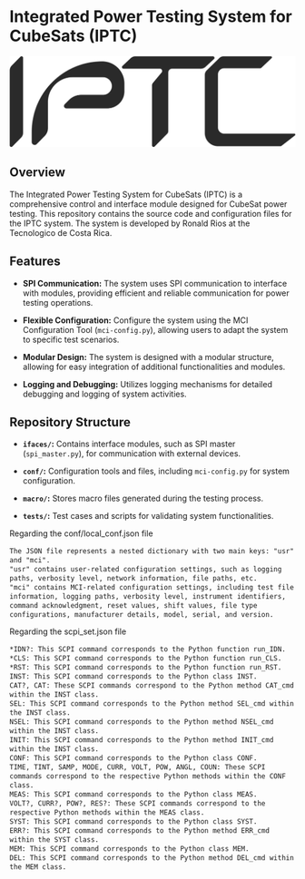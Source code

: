 # Integrated Power Testing System for CubeSats (IPTC)

![IPTC Logo](GUI/IPTC_logo.png)

## Overview

The Integrated Power Testing System for CubeSats (IPTC) is a comprehensive control and interface module designed for CubeSat power testing. This repository contains the source code and configuration files for the IPTC system. The system is developed by Ronald Rios at the Tecnologico de Costa Rica.

## Features

- **SPI Communication:** The system uses SPI communication to interface with modules, providing efficient and reliable communication for power testing operations.

- **Flexible Configuration:** Configure the system using the MCI Configuration Tool (`mci-config.py`), allowing users to adapt the system to specific test scenarios.

- **Modular Design:** The system is designed with a modular structure, allowing for easy integration of additional functionalities and modules.

- **Logging and Debugging:** Utilizes logging mechanisms for detailed debugging and logging of system activities.

## Repository Structure

- **`ifaces/`:** Contains interface modules, such as SPI master (`spi_master.py`), for communication with external devices.

- **`conf/`:** Configuration tools and files, including `mci-config.py` for system configuration.

- **`macro/`:** Stores macro files generated during the testing process.

- **`tests/`:** Test cases and scripts for validating system functionalities.

Regarding the conf/local_conf.json file 

    The JSON file represents a nested dictionary with two main keys: "usr" and "mci".
    "usr" contains user-related configuration settings, such as logging paths, verbosity level, network information, file paths, etc.
    "mci" contains MCI-related configuration settings, including test file information, logging paths, verbosity level, instrument identifiers, command acknowledgment, reset values, shift values, file type configurations, manufacturer details, model, serial, and version.



Regarding the scpi_set.json file

    *IDN?: This SCPI command corresponds to the Python function run_IDN.
    *CLS: This SCPI command corresponds to the Python function run_CLS.
    *RST: This SCPI command corresponds to the Python function run_RST.
    INST: This SCPI command corresponds to the Python class INST.
    CAT?, CAT: These SCPI commands correspond to the Python method CAT_cmd within the INST class.
    SEL: This SCPI command corresponds to the Python method SEL_cmd within the INST class.
    NSEL: This SCPI command corresponds to the Python method NSEL_cmd within the INST class.
    INIT: This SCPI command corresponds to the Python method INIT_cmd within the INST class.
    CONF: This SCPI command corresponds to the Python class CONF.
    TIME, TINT, SAMP, MODE, CURR, VOLT, POW, ANGL, COUN: These SCPI commands correspond to the respective Python methods within the CONF class.
    MEAS: This SCPI command corresponds to the Python class MEAS.
    VOLT?, CURR?, POW?, RES?: These SCPI commands correspond to the respective Python methods within the MEAS class.
    SYST: This SCPI command corresponds to the Python class SYST.
    ERR?: This SCPI command corresponds to the Python method ERR_cmd within the SYST class.
    MEM: This SCPI command corresponds to the Python class MEM.
    DEL: This SCPI command corresponds to the Python method DEL_cmd within the MEM class.